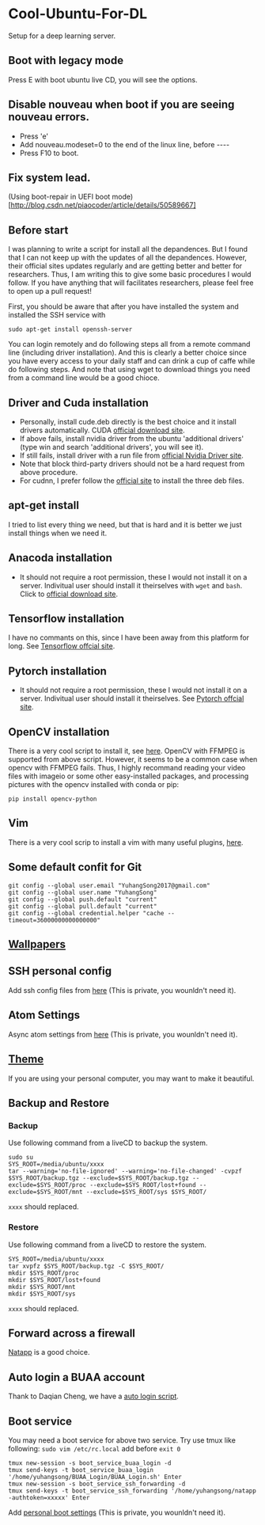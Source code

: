 # Cool-Ubuntu-For-DL
Setup for a deep learning server.

## Boot with legacy mode
Press E with boot ubuntu live CD, you will see the options.

## Disable nouveau when boot if you are seeing nouveau errors.
* Press 'e'
* Add nouveau.modeset=0 to the end of the linux line, before ----
* Press F10 to boot.

## Fix system lead.
(Using boot-repair in UEFI boot mode)[http://blog.csdn.net/piaocoder/article/details/50589667]

## Before start
I was planning to write a script for install all the depandences. 
But I found that I can not keep up with the updates of all the depandences. 
However, their official sites updates regularly and are getting better and better for researchers. 
Thus, I am writing this to give some basic procedures I would follow.
If you have anything that will facilitates researchers, please feel free to open up a pull request!

First, you should be aware that after you have installed the system and installed the SSH service with
```
sudo apt-get install openssh-server
```
You can login remotely and do following steps all from a remote command line (including driver installation).
And this is clearly a better choice since you have every access to your daily staff and can drink a cup of caffe while do following steps.
And note that using wget to download things you need from a command line would be a good chioce.

## Driver and Cuda installation
* Personally, install cude.deb directly is the best choice and it install drivers automatically. CUDA [official download site](https://developer.nvidia.com/cuda-downloads).
* If above fails, install nvidia driver from the ubuntu 'additional drivers' (type win and search 'additional drivers', you will see it).
* If still fails, install driver with a run file from [official Nvidia Driver site](http://www.nvidia.com/Download/index.aspx?).
* Note that block third-party drivers should not be a hard request from above procedure.
* For cudnn, I prefer follow the [official site](https://developer.nvidia.com/cudnn) to install the three deb files.

## apt-get install
I tried to list every thing we need, but that is hard and it is better we just install things when we need it.

## Anacoda installation
* It should not require a root permission, these I would not install it on a server. Indivitual user should install it theirselves with ```wget``` and ```bash```. Click to [official download site](https://www.anaconda.com/download/#linux).

## Tensorflow installation
I have no commants on this, since I have been away from this platform for long. See [Tensorflow offcial site](https://www.tensorflow.org/install/install_linux).

## Pytorch installation
* It should not require a root permission, these I would not install it on a server. Indivitual user should install it theirselves. See [Pytorch offcial site](http://pytorch.org/).

## OpenCV installation
There is a very cool script to install it, see [here](https://github.com/jayrambhia/Install-OpenCV).
OpenCV with FFMPEG is supported from above script.
However, it seems to be a common case when opencv with FFMPEG fails.
Thus, I highly recommand reading your video files with imageio or some other easy-installed packages, and processing pictures with the opencv installed with conda or pip:
```
pip install opencv-python
```

## Vim
There is a very cool scrip to install a vim with many useful plugins, [here](https://github.com/ma6174/vim-deprecated).

## Some default confit for Git
```
git config --global user.email "YuhangSong2017@gmail.com"
git config --global user.name "YuhangSong"
git config --global push.default "current"
git config --global pull.default "current" 
git config --global credential.helper "cache --timeout=36000000000000000"
```

## [Wallpapers](https://github.com/YuhangSong/Pictures)

## SSH personal config
Add ssh config files from [here](https://github.com/YuhangSong/my_ssh) (This is private, you wounldn't need it).

## Atom Settings
Async atom settings from [here](https://github.com/YuhangSong/atom) (This is private, you wounldn't need it).

## [Theme](https://github.com/YuhangSong/.theme)
If you are using your personal computer, you may want to make it beautiful.

## Backup and Restore

### Backup
Use following command from a liveCD to backup the system.
```
sudo su
SYS_ROOT=/media/ubuntu/xxxx
tar --warning='no-file-ignored' --warning='no-file-changed' -cvpzf $SYS_ROOT/backup.tgz --exclude=$SYS_ROOT/backup.tgz --exclude=$SYS_ROOT/proc --exclude=$SYS_ROOT/lost+found --exclude=$SYS_ROOT/mnt --exclude=$SYS_ROOT/sys $SYS_ROOT/
```
```xxxx``` should replaced.

### Restore
Use following command from a liveCD to restore the system.
```
SYS_ROOT=/media/ubuntu/xxxx
tar xvpfz $SYS_ROOT/backup.tgz -C $SYS_ROOT/
mkdir $SYS_ROOT/proc
mkdir $SYS_ROOT/lost+found 
mkdir $SYS_ROOT/mnt 
mkdir $SYS_ROOT/sys
```
```xxxx``` should replaced.

## Forward across a firewall
[Natapp](https://natapp.cn/) is a good choice.

## Auto login a BUAA account
Thank to Daqian Cheng, we have a [auto login script](https://github.com/DaqianCheng/BUAA_Login).

## Boot service
You may need a boot service for above two service. Try use tmux like following:
```sudo vim /etc/rc.local```
add before ```exit 0```
```
tmux new-session -s boot_service_buaa_login -d
tmux send-keys -t boot_service_buaa_login '/home/yuhangsong/BUAA_Login/BUAA_Login.sh' Enter
tmux new-session -s boot_service_ssh_forwarding -d
tmux send-keys -t boot_service_ssh_forwarding '/home/yuhangsong/natapp -authtoken=xxxxx' Enter
```
Add [personal boot settings](https://github.com/YuhangSong/boot_service) (This is private, you wounldn't need it).
